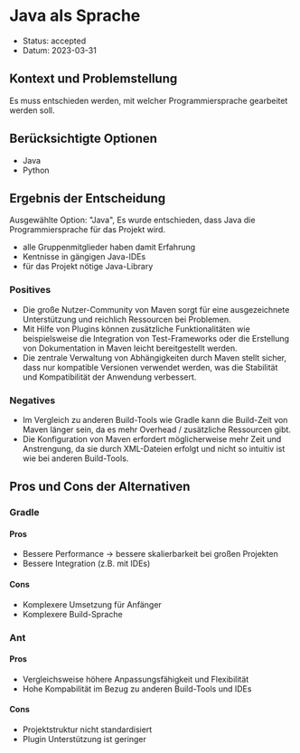 # Java als Sprache

* Status: accepted
* Datum: 2023-03-31

## Kontext und Problemstellung

Es muss entschieden werden, mit welcher Programmiersprache gearbeitet werden soll.

## Berücksichtigte Optionen

* Java
* Python

## Ergebnis der Entscheidung

Ausgewählte Option: "Java", Es wurde entschieden, dass Java die Programmiersprache für das Projekt wird. 

- alle Gruppenmitglieder haben damit Erfahrung
- Kentnisse in gängigen Java-IDEs
- für das Projekt nötige Java-Library

### Positives
* Die große Nutzer-Community von Maven sorgt für eine ausgezeichnete Unterstützung und reichlich Ressourcen bei Problemen.
* Mit Hilfe von Plugins können zusätzliche Funktionalitäten wie beispielsweise die Integration von Test-Frameworks oder die Erstellung von Dokumentation in Maven leicht bereitgestellt werden.
* Die zentrale Verwaltung von Abhängigkeiten durch Maven stellt sicher, dass nur kompatible Versionen verwendet werden, was die Stabilität und Kompatibilität der Anwendung verbessert.

### Negatives 

* Im Vergleich zu anderen Build-Tools wie Gradle kann die Build-Zeit von Maven länger sein, da es mehr Overhead / zusätzliche Ressourcen gibt.
* Die Konfiguration von Maven erfordert möglicherweise mehr Zeit und Anstrengung, da sie durch XML-Dateien erfolgt und nicht so intuitiv ist wie bei anderen Build-Tools.


## Pros und Cons der Alternativen 

### Gradle

#### Pros
- Bessere Performance -> bessere skalierbarkeit bei großen Projekten
- Bessere Integration (z.B. mit IDEs)

#### Cons
- Komplexere Umsetzung für Anfänger
- Komplexere Build-Sprache 

### Ant

#### Pros
- Vergleichsweise höhere Anpassungsfähigkeit und Flexibilität
- Hohe Kompabilität im Bezug zu anderen Build-Tools und IDEs

#### Cons
- Projektstruktur nicht standardisiert
- Plugin Unterstützung ist geringer
